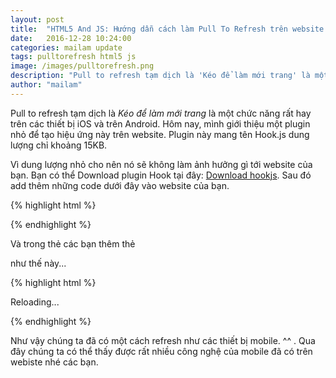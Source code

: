 ```yaml
---
layout: post
title:  "HTML5 And JS: Hướng dẫn cách làm Pull To Refresh trên website."
date:   2016-12-28 10:24:00
categories: mailam update
tags: pulltorefresh html5 js
image: /images/pulltorefresh.png
description: "Pull to refresh tạm dịch là 'Kéo để làm mới trang' là một chức năng rất hay trên các thiết bị iOS và trên Android. Hôm nay, mình giới thiệu một plugin nhỏ để tạo hiệu ứng này trên website. Plugin này mang tên Hook.js dung lượng chỉ khoảng 15KB."
author: "mailam"
---
```

Pull to refresh tạm dịch là *Kéo để làm mới trang* là một chức năng rất hay trên các thiết bị iOS và trên Android. Hôm nay, mình giới thiệu một plugin nhỏ để tạo hiệu ứng này trên website. Plugin này mang tên Hook.js dung lượng chỉ khoảng 15KB.

Vì dung lượng nhỏ cho nên nó sẽ không làm ảnh hưởng gì tới website của bạn. Bạn có thể Download plugin Hook tại đây: [Download hookjs](http://www.jqueryscript.net/download/jQuery-Pull-to-Refresh-Plugin-for-Web-Page-Hook-js.zip). Sau đó add thêm những code dưới đây vào website của bạn.


{% highlight html %}

<script src="http://code.jquery.com/jquery-latest.js" type="text/javascript"></script>
<link rel="stylesheet" href="hook/hook.css" type="text/css" />
<script src="hook/hook.js" type="text/javascript"></script>

{% endhighlight %}


Và trong thẻ <body> các bạn thêm thẻ <div> như thế này...


{% highlight html %}

<div id="hook">
    <div id="loader">
        <div class="spinner"></div>
    </div>
    <span id="hook-text">Reloading...</span>
</div>

{% endhighlight %}


Như vậy chúng ta đã có một cách refresh như các thiết bị mobile. ^^ . Qua đây chúng ta có thể thấy được rất nhiều công nghệ của mobile đã có trên webiste nhé các bạn. 
